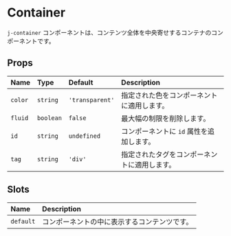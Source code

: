 # Container

`j-container` コンポーネントは、コンテンツ全体を中央寄せするコンテナのコンポーネントです。

## Props

|Name|Type|Default|Description|
|:--|:--|:--|:--|
|`color`|`string`|`'transparent'`|指定された色をコンポーネントに適用します。|
|`fluid`|`boolean`|`false`|最大幅の制限を削除します。|
|`id`|`string`|`undefined`|コンポーネントに `id` 属性を追加します。|
|`tag`|`string`|`'div'`|指定されたタグをコンポーネントに適用します。|

## Slots

|Name|Description|
|:--|:--|
|`default`|コンポーネントの中に表示するコンテンツです。|
